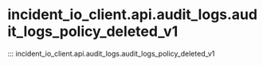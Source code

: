 # incident_io_client.api.audit_logs.audit_logs_policy_deleted_v1

::: incident_io_client.api.audit_logs.audit_logs_policy_deleted_v1